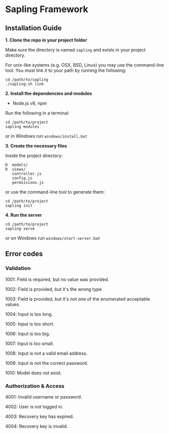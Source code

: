 # Sapling Framework

## Installation Guide

**1. Clone the repo in your project folder**

Make sure the directory is named `sapling` and exists in your project directory.

For unix-like systems (e.g. OSX, BSD, Linux) you may use the command-line tool. You must link it to your path by running the following:

	cd /path/to/sapling
	./sapling.sh link

**2. Install the dependencies and modules**

- Node.js v8, npm

Run the following in a terminal:
	
	cd /path/to/project
	sapling modules

or in Windows run `windows/install.bat`

**3. Create the necessary files**

Inside the project directory:

	D  models/
	D  views/
	   controller.js
	   config.js
	   permissions.js

or use the command-line tool to generate them:

	cd /path/to/project
	sapling init

**4. Run the server**
	
	cd /path/to/project
	sapling serve

or on Windows run `windows/start-server.bat`


## Error codes


### Validation

1001: Field is required, but no value was provided.

1002: Field is provided, but it's the wrong type.

1003: Field is provided, but it's not one of the enumerated acceptable values.

1004: Input is too long.

1005: Input is too short.

1006: Input is too big.

1007: Input is too small.

1008: Input is not a valid email address.

1009: Input is not the correct password.

1010: Model does not exist.


### Authorization & Access

4001: Invalid username or password.

4002: User is not logged in.

4003: Recovery key has expired.

4004: Recovery key is invalid.